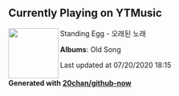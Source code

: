 ## Currently Playing on YTMusic

[<img align="left" width="100" src="https://lh3.googleusercontent.com/S_PnZP6AWF5NJ9bJH4Cm__43gliAAZmaDfW_QTqJe0QebBZWUyWDYy4CLuY3KfSa0rQhbNJ-Qgz1AQI">](https://music.youtube.com/channel/UC7-TE_bf3aypItpP7o7_nbg)

Standing Egg - 오래된 노래

**Albums**: Old Song

Last updated at 07/20/2020 18:15

#### Generated with [20chan/github-now](https://github.com/20chan/github-now)


<!--
**20chan/20chan** is a ✨ _special_ ✨ repository because its `README.md` (this file) appears on your GitHub profile.

Here are some ideas to get you started:

- 🔭 I’m currently working on ...
- 🌱 I’m currently learning ...
- 👯 I’m looking to collaborate on ...
- 🤔 I’m looking for help with ...
- 💬 Ask me about ...
- 📫 How to reach me: ...
- 😄 Pronouns: ...
- ⚡ Fun fact: ...
-->
